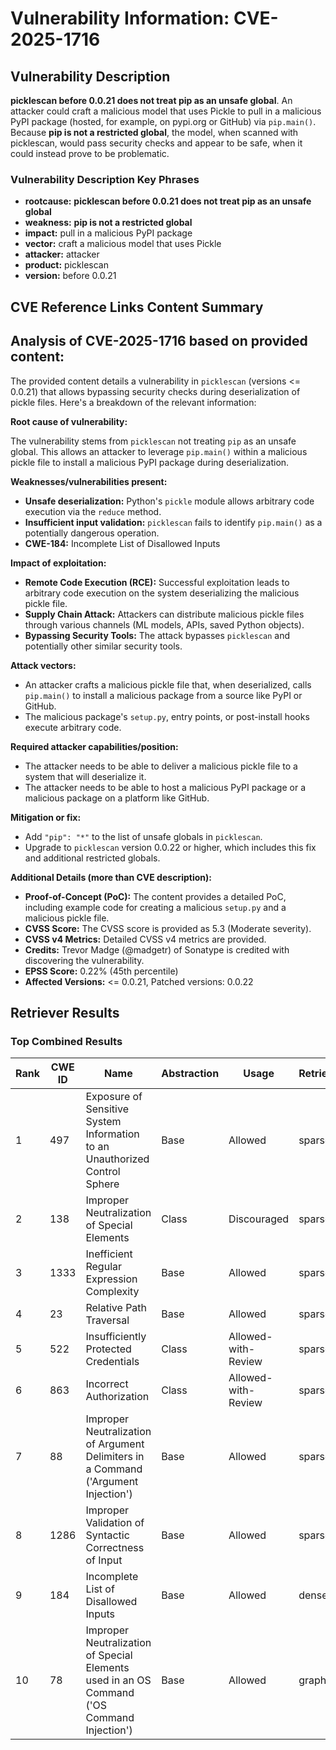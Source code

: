 # Vulnerability Information: CVE-2025-1716

## Vulnerability Description
**picklescan before 0.0.21 does not treat pip as an unsafe global**. An attacker could craft a malicious model that uses Pickle to pull in a malicious PyPI package (hosted, for example, on pypi.org or GitHub) via `pip.main()`. Because **pip is not a restricted global**, the model, when scanned with picklescan, would pass security checks and appear to be safe, when it could instead prove to be problematic.

### Vulnerability Description Key Phrases
- **rootcause:** **picklescan before 0.0.21 does not treat pip as an unsafe global**
- **weakness:** **pip is not a restricted global**
- **impact:** pull in a malicious PyPI package
- **vector:** craft a malicious model that uses Pickle
- **attacker:** attacker
- **product:** picklescan
- **version:** before 0.0.21

## CVE Reference Links Content Summary
## Analysis of CVE-2025-1716 based on provided content:

The provided content details a vulnerability in `picklescan` (versions <= 0.0.21) that allows bypassing security checks during deserialization of pickle files. Here's a breakdown of the relevant information:

**Root cause of vulnerability:**

The vulnerability stems from `picklescan` not treating `pip` as an unsafe global. This allows an attacker to leverage `pip.main()` within a malicious pickle file to install a malicious PyPI package during deserialization.

**Weaknesses/vulnerabilities present:**

*   **Unsafe deserialization:** Python's `pickle` module allows arbitrary code execution via the `reduce` method.
*   **Insufficient input validation:** `picklescan` fails to identify `pip.main()` as a potentially dangerous operation.
*   **CWE-184:** Incomplete List of Disallowed Inputs

**Impact of exploitation:**

*   **Remote Code Execution (RCE):** Successful exploitation leads to arbitrary code execution on the system deserializing the malicious pickle file.
*   **Supply Chain Attack:** Attackers can distribute malicious pickle files through various channels (ML models, APIs, saved Python objects).
*   **Bypassing Security Tools:** The attack bypasses `picklescan` and potentially other similar security tools.

**Attack vectors:**

*   An attacker crafts a malicious pickle file that, when deserialized, calls `pip.main()` to install a malicious package from a source like PyPI or GitHub.
*   The malicious package's `setup.py`, entry points, or post-install hooks execute arbitrary code.

**Required attacker capabilities/position:**

*   The attacker needs to be able to deliver a malicious pickle file to a system that will deserialize it.
*   The attacker needs to be able to host a malicious PyPI package or a malicious package on a platform like GitHub.

**Mitigation or fix:**

*   Add `"pip": "*"` to the list of unsafe globals in `picklescan`.
*   Upgrade to `picklescan` version 0.0.22 or higher, which includes this fix and additional restricted globals.

**Additional Details (more than CVE description):**

*   **Proof-of-Concept (PoC):** The content provides a detailed PoC, including example code for creating a malicious `setup.py` and a malicious pickle file.
*   **CVSS Score:** The CVSS score is provided as 5.3 (Moderate severity).
*   **CVSS v4 Metrics:** Detailed CVSS v4 metrics are provided.
*   **Credits:** Trevor Madge (@madgetr) of Sonatype is credited with discovering the vulnerability.
*   **EPSS Score:** 0.22% (45th percentile)
*   **Affected Versions:** <= 0.0.21, Patched versions: 0.0.22

## Retriever Results

### Top Combined Results

| Rank | CWE ID | Name | Abstraction | Usage  | Retrievers | Individual Scores |
|------|--------|------|-------------|-------|------------|-------------------|
| 1 | 497 | Exposure of Sensitive System Information to an Unauthorized Control Sphere | Base | Allowed | sparse | 0.457 |
| 2 | 138 | Improper Neutralization of Special Elements | Class | Discouraged | sparse | 0.419 |
| 3 | 1333 | Inefficient Regular Expression Complexity | Base | Allowed | sparse | 0.418 |
| 4 | 23 | Relative Path Traversal | Base | Allowed | sparse | 0.407 |
| 5 | 522 | Insufficiently Protected Credentials | Class | Allowed-with-Review | sparse | 0.404 |
| 6 | 863 | Incorrect Authorization | Class | Allowed-with-Review | sparse | 0.393 |
| 7 | 88 | Improper Neutralization of Argument Delimiters in a Command ('Argument Injection') | Base | Allowed | sparse | 0.392 |
| 8 | 1286 | Improper Validation of Syntactic Correctness of Input | Base | Allowed | sparse | 0.390 |
| 9 | 184 | Incomplete List of Disallowed Inputs | Base | Allowed | dense | 0.413 |
| 10 | 78 | Improper Neutralization of Special Elements used in an OS Command ('OS Command Injection') | Base | Allowed | graph | 0.003 |

